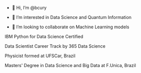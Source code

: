- 👋 Hi, I’m @bcury
- 👀 I’m interested in Data Science and Quantum Information

- 💞️ I’m looking to collaborate on Machine Learning models

IBM Python for Data Science Certified

Data Scientist Career Track by 365 Data Science

Physicist formed at UFSCar, Brazil

Masters' Degree in Data Science and Big Data at F.Unica, Brazil




<!---
bcury/bcury is a ✨ special ✨ repository because its `README.md` (this file) appears on your GitHub profile.
You can click the Preview link to take a look at your changes.
--->
